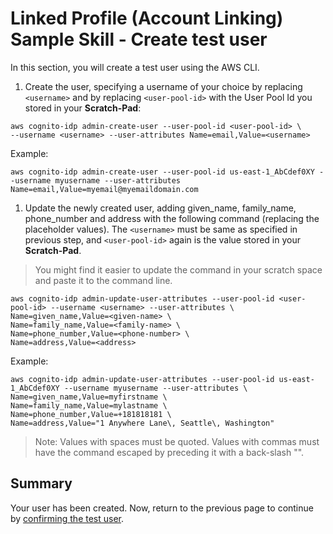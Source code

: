 # Linked Profile (Account Linking) Sample Skill - Create test user

In this section, you will create a test user using the AWS CLI.

1. Create the user, specifying a username of your choice by replacing `<username>` and by replacing `<user-pool-id>` with the User Pool Id you stored in your **Scratch-Pad**:
```
aws cognito-idp admin-create-user --user-pool-id <user-pool-id> \
--username <username> --user-attributes Name=email,Value=<username>
```
Example:
```
aws cognito-idp admin-create-user --user-pool-id us-east-1_AbCdef0XY --username myusername --user-attributes Name=email,Value=myemail@myemaildomain.com
```
1. Update the newly created user, adding given_name, family_name, phone_number and address with the following command (replacing the placeholder values).  The `<username>` must be same as specified in previous step, and `<user-pool-id>` again is the value stored in your **Scratch-Pad**.
> You might find it easier to update the command in your scratch space and paste it to the command line.
```
aws cognito-idp admin-update-user-attributes --user-pool-id <user-pool-id> --username <username> --user-attributes \
Name=given_name,Value=<given-name> \
Name=family_name,Value=<family-name> \
Name=phone_number,Value=<phone-number> \
Name=address,Value=<address>
```
Example:
```
aws cognito-idp admin-update-user-attributes --user-pool-id us-east-1_AbCdef0XY --username myusername --user-attributes \
Name=given_name,Value=myfirstname \
Name=family_name,Value=mylastname \
Name=phone_number,Value=+181818181 \
Name=address,Value="1 Anywhere Lane\, Seattle\, Washington"
```
> Note: Values with spaces must be quoted.  Values with commas must have the command escaped by preceding it with a back-slash "\".

## Summary

Your user has been created.  Now, return to the previous page to continue by [confirming the test user](./try-it-out.md#confirm-the-test-user).
